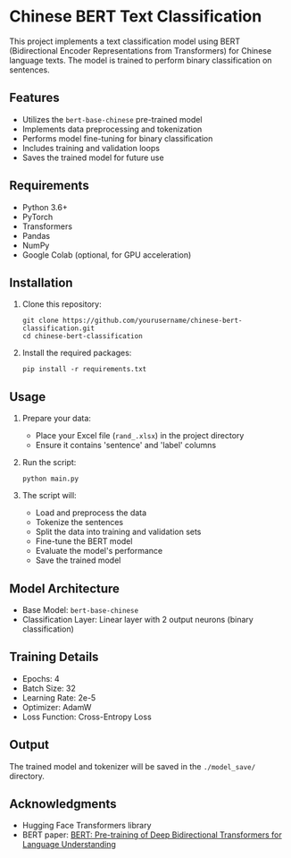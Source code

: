 # Chinese BERT Text Classification

This project implements a text classification model using BERT (Bidirectional Encoder Representations from Transformers) for Chinese language texts. The model is trained to perform binary classification on sentences.

## Features

- Utilizes the `bert-base-chinese` pre-trained model
- Implements data preprocessing and tokenization
- Performs model fine-tuning for binary classification
- Includes training and validation loops
- Saves the trained model for future use

## Requirements

- Python 3.6+
- PyTorch
- Transformers
- Pandas
- NumPy
- Google Colab (optional, for GPU acceleration)

## Installation

1. Clone this repository:
   ```
   git clone https://github.com/yourusername/chinese-bert-classification.git
   cd chinese-bert-classification
   ```

2. Install the required packages:
   ```
   pip install -r requirements.txt
   ```

## Usage

1. Prepare your data:
   - Place your Excel file (`rand_.xlsx`) in the project directory
   - Ensure it contains 'sentence' and 'label' columns

2. Run the script:
   ```
   python main.py
   ```

3. The script will:
   - Load and preprocess the data
   - Tokenize the sentences
   - Split the data into training and validation sets
   - Fine-tune the BERT model
   - Evaluate the model's performance
   - Save the trained model

## Model Architecture

- Base Model: `bert-base-chinese`
- Classification Layer: Linear layer with 2 output neurons (binary classification)

## Training Details

- Epochs: 4
- Batch Size: 32
- Learning Rate: 2e-5
- Optimizer: AdamW
- Loss Function: Cross-Entropy Loss

## Output

The trained model and tokenizer will be saved in the `./model_save/` directory.

## Acknowledgments

- Hugging Face Transformers library
- BERT paper: [BERT: Pre-training of Deep Bidirectional Transformers for Language Understanding](https://arxiv.org/abs/1810.04805)
